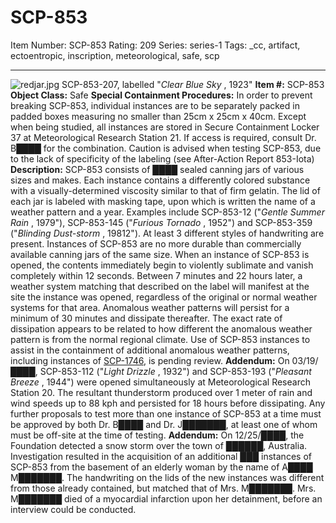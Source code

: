 # SCP-853
Item Number: SCP-853
Rating: 209
Series: series-1
Tags: _cc, artifact, ectoentropic, inscription, meteorological, safe, scp

---

![redjar.jpg](https://scp-wiki.wdfiles.com/local--files/scp-853/redjar.jpg)
SCP-853-207, labelled "_Clear Blue Sky_ , 1923"
**Item #:** SCP-853
**Object Class:** Safe
**Special Containment Procedures:** In order to prevent breaking SCP-853, individual instances are to be separately packed in padded boxes measuring no smaller than 25cm x 25cm x 40cm. Except when being studied, all instances are stored in Secure Containment Locker 37 at Meteorological Research Station 21. If access is required, consult Dr. B████ for the combination. Caution is advised when testing SCP-853, due to the lack of specificity of the labeling (see After-Action Report 853-Iota)
**Description:** SCP-853 consists of ████ sealed canning jars of various sizes and makes. Each instance contains a differently colored substance with a visually-determined viscosity similar to that of firm gelatin. The lid of each jar is labeled with masking tape, upon which is written the name of a weather pattern and a year. Examples include SCP-853-12 ("_Gentle Summer Rain_ , 1979"), SCP-853-145 ("_Furious Tornado_ , 1952") and SCP-853-359 ("_Blinding Dust-storm_ , 19812"). At least 3 different styles of handwriting are present. Instances of SCP-853 are no more durable than commercially available canning jars of the same size.
When an instance of SCP-853 is opened, the contents immediately begin to violently sublimate and vanish completely within 12 seconds. Between 7 minutes and 22 hours later, a weather system matching that described on the label will manifest at the site the instance was opened, regardless of the original or normal weather systems for that area. Anomalous weather patterns will persist for a minimum of 30 minutes and dissipate thereafter. The exact rate of dissipation appears to be related to how different the anomalous weather pattern is from the normal regional climate. Use of SCP-853 instances to assist in the containment of additional anomalous weather patterns, including instances of [SCP-1746](/scp-1746), is pending review.
**Addendum:** On 03/19/████, SCP-853-112 ("_Light Drizzle_ , 1932") and SCP-853-193 ("_Pleasant Breeze_ , 1944") were opened simultaneously at Meteorological Research Station 20. The resultant thunderstorm produced over 1 meter of rain and wind speeds up to 88 kph and persisted for 18 hours before dissipating. Any further proposals to test more than one instance of SCP-853 at a time must be approved by both Dr. B████ and Dr. J███████, at least one of whom must be off-site at the time of testing.
**Addendum:** On 12/25/████, the Foundation detected a snow storm over the town of ██████, Australia. Investigation resulted in the acquisition of an additional ███ instances of SCP-853 from the basement of an elderly woman by the name of A████ M███████. The handwriting on the lids of the new instances was different from those already contained, but matched that of Mrs. M███████. Mrs. M███████ died of a myocardial infarction upon her detainment, before an interview could be conducted.